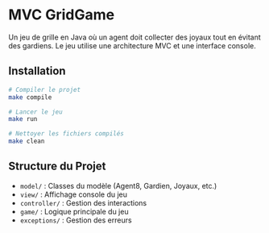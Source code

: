 # MVC GridGame

Un jeu de grille en Java où un agent doit collecter des joyaux tout en évitant des gardiens. Le jeu utilise une architecture MVC et une interface console.

## Installation

```bash
# Compiler le projet
make compile

# Lancer le jeu
make run

# Nettoyer les fichiers compilés
make clean
```

## Structure du Projet

- `model/` : Classes du modèle (Agent8, Gardien, Joyaux, etc.)
- `view/` : Affichage console du jeu
- `controller/` : Gestion des interactions
- `game/` : Logique principale du jeu
- `exceptions/` : Gestion des erreurs
